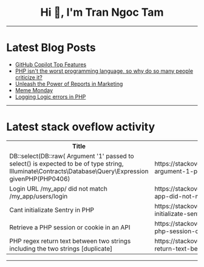 <h1 align="center">Hi 👋, I'm Tran Ngoc Tam</h1>

---

# Latest Blog Posts 
<!-- BLOG-POST-LIST:START -->
- [GitHub Copilot Top Features](https://dev.to/codingwithadam/github-copilot-top-features-1p1)
- [PHP isn&#39;t the worst programming language, so why do so many people criticize it?](https://dev.to/lunamiller/php-isnt-the-worst-programming-language-so-why-do-so-many-people-criticize-it-48ph)
- [Unleash the Power of Reports in Marketing](https://dev.to/boldreports/unleash-the-power-of-reports-in-marketing-4p97)
- [Meme Monday](https://dev.to/techdogs_inc/meme-monday-51bp)
- [Logging Logic errors in PHP](https://dev.to/ravavyr/logging-logic-errors-in-php-764)
<!-- BLOG-POST-LIST:END -->

---

# Latest stack oveflow activity
<table>
  <tr><th>Title</th><th>Link</th></tr>
  <!-- STACKOVERFLOW:START --><tr><td>DB::select&lpar;DB::raw&lpar; Argument &#39;1&#39; passed to select&lpar;&rpar; is expected to be of type string, Illuminate\Contracts\Database\Query\Expression givenPHP&lpar;PHP0406&rpar;</td><td>https://stackoverflow.com/questions/78473324/dbselectdbraw-argument-1-passed-to-select-is-expected-to-be-of-type-st</td></tr><tr><td>Login URL /my_app/ did not match /my_app/users/login</td><td>https://stackoverflow.com/questions/78473150/login-url-my-app-did-not-match-my-app-users-login</td></tr><tr><td>Cant initializate Sentry in PHP</td><td>https://stackoverflow.com/questions/78473145/cant-initializate-sentry-in-php</td></tr><tr><td>Retrieve a PHP session or cookie in an API</td><td>https://stackoverflow.com/questions/78473106/retrieve-a-php-session-or-cookie-in-an-api</td></tr><tr><td>PHP regex return text between two strings including the two strings [duplicate]</td><td>https://stackoverflow.com/questions/78472982/php-regex-return-text-between-two-strings-including-the-two-strings</td></tr><!-- STACKOVERFLOW:END -->
</table>

---


